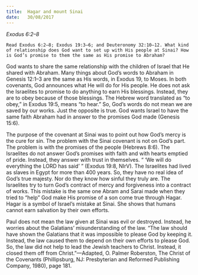 ```yaml
---
title:  Hagar and mount Sinai
date:   30/08/2017
---
```


_Exodus 6:2–8_

`Read Exodus 6:2–8; Exodus 19:3–6; and Deuteronomy 32:10–12. What kind of relationship does God want to set up with His people at Sinai? How is God’s promise to them the same as His promise to Abraham?`

God wants to share the same relationship with the children of Israel that He shared with Abraham. Many things about God’s words to Abraham in Genesis 12:1–3 are the same as His words, in Exodus 19, to Moses. In both covenants, God announces what He will do for His people. He does not ask the Israelites to promise to do anything to earn His blessings. Instead, they are to obey because of those blessings. The Hebrew word translated as “to obey,” in Exodus 19:5, means “to hear.” So, God’s words do not mean we are saved by our works. Just the opposite is true. God wants Israel to have the same faith Abraham had in answer to the promises God made (Genesis 15:6).

The purpose of the covenant at Sinai was to point out how God’s mercy is the cure for sin. The problem with the Sinai covenant is not on God’s part. The problem is with the promises of the people (Hebrews 8:6). The Israelites do not answer God’s promises with faith and with hearts emptied of pride. Instead, they answer with trust in themselves. “ ‘We will do everything the LORD has said’ ” (Exodus 19:8, NIrV). The Israelites had lived as slaves in Egypt for more than 400 years. So, they have no real idea of God’s true majesty. Nor do they know how sinful they truly are. The Israelites try to turn God’s contract of mercy and forgiveness into a contract of works. This mistake is the same one Abram and Sarai made when they tried to “help” God make His promise of a son come true through Hagar. Hagar is a symbol of Israel’s mistake at Sinai. She shows that humans cannot earn salvation by their own efforts.

Paul does not mean the law given at Sinai was evil or destroyed. Instead, he worries about the Galatians’ misunderstanding of the law. “The law should have shown the Galatians that it was impossible to please God by keeping it. Instead, the law caused them to depend on their own efforts to please God. So, the law did not help to lead the Jewish teachers to Christ. Instead, it closed them off from Christ.”—Adapted, O. Palmer Roberston, The Christ of the Covenants (Phillipsburg, NJ: Presbyterian and Reformed Publishing Company, 1980), page 181.